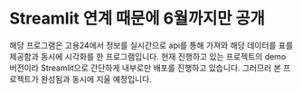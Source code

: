 # Streamlit 연계 때문에 6월까지만 공개

해당 프로그램은 고용24에서 정보를 실시간으로 api를 통해 가져와 해당 데이터를 표를 제공함과 동시에 시각화를 한 프로그램입니다.
현재 진행하고 있는 프로젝트의 demo 버전이라 Streamlit으로 간단하게 내부로만 배포를 진행하고 있습니다.
그러므러 본 프로젝트가 완성됨과 동시에 지울 예정입니다.
